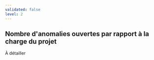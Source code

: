 ```yaml
---
validated: false
level: 2
---
```


## Nombre d'anomalies ouvertes par rapport à la charge du projet

À détailler
